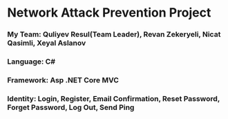 # Network Attack Prevention Project

<h3>My Team: Quliyev Resul(Team Leader), Revan Zekeryeli, Nicat Qasimli, Xeyal Aslanov</h3>
<h3>Language: C#</h3>
<h3>Framework: Asp .NET Core MVC</h3>
<h3>Identity: Login, Register, Email Confirmation, Reset Password, Forget Password, Log Out, Send Ping </h3>
